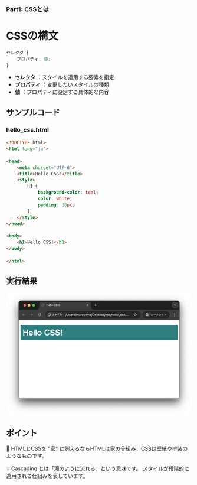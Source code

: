 ### Part1: CSSとは

# CSSの構文

```css
セレクタ {
    プロパティ: 値;
}
```

+ **セレクタ** ：スタイルを適用する要素を指定
+ **プロパティ** ：変更したいスタイルの種類
+ **値** ：プロパティに設定する具体的な内容

## サンプルコード

### hello_css.html

```html
<!DOCTYPE html>
<html lang="ja">

<head>
    <meta charset="UTF-8">
    <title>Hello CSS!</title>
    <style>
        h1 {
            background-color: teal;
            color: white;
            padding: 10px;
        }
    </style>
</head>

<body>
    <h1>Hello CSS!</h1>
</body>

</html>
```

## 実行結果

![](https://raw.githubusercontent.com/murayama333/md2slide/refs/heads/main/md/css/part1/img/02.png)

## ポイント

💬 HTMLとCSSを "家" に例えるならHTMLは家の骨組み、CSSは壁紙や塗装のようなものです。

💡 Cascading とは「滝のように流れる」という意味です。
スタイルが段階的に適用される仕組みを表しています。
